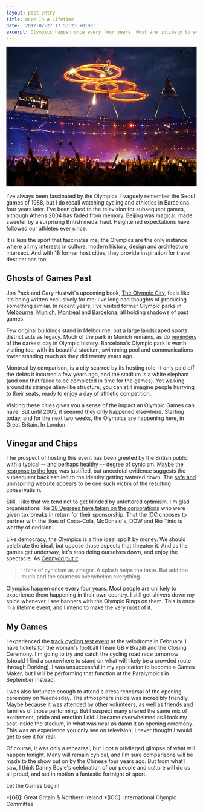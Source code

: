 ```yaml
---
layout: post-entry
title: Once In A Lifetime
date: '2012-07-27 17:53:23 +0100'
excerpt: Olympics happen once every four years. Most are unlikely to ever experience them in their own country. I get shivers whenever I see banners with the Olympic Rings on them. This is once in a lifetime event, and I intend to make the very most of it.
---
```

![Olympic Opening Ceremony rehearsals](/assets/images/2012/07/olympics.jpg)

I've always been fascinated by the Olympics. I vaguely remember the Seoul games of 1988, but I do recall watching cycling and athletics in Barcelona four years later. I've been glued to the television for subsequent games, although Athens 2004 has faded from memory. Beijing was magical, made sweeter by a surprising British medal haul. Heightened expectations have followed our athletes ever since.

It is less the sport that fascinates me; the Olympics are the only instance where all my interests in culture, modern history, design and architecture intersect. And with 18 former host cities, they provide inspiration for travel destinations too.

## Ghosts of Games Past
Jon Pack and Gary Hustwit's upcoming book, [The Olympic City][1], feels like it's being written exclusively for me; I've long had thoughts of producing something similar. In recent years, I've visited former Olympic parks in [Melbourne][2], [Munich][3], [Montreal][4] and [Barcelona][5], all holding shadows of past games.

Few original buildings stand in Melbourne, but a large landscaped sports district acts as legacy. Much of the park in Munich remains, as do [reminders][6] of the darkest day in Olympic history. Barcelona's Olympic park is worth visiting too, with its beautiful stadium, swimming pool and communications tower standing much as they did twenty years ago.

Montreal by comparison, is a city scarred by its hosting role. It only paid off the debts it incurred a few years ago, and the stadium is a white elephant (and one that failed to be completed in time for the games). Yet walking around its strange alien-like structure, you can still imagine people hurrying to their seats, ready to enjoy a day of athletic competition.

Visiting these cities gives you a sense of the impact an Olympic Games can have. But until 2005, it seemed they only happened elsewhere. Starting today, and for the next two weeks, the Olympics are happening here, in Great Britain. In London.

## Vinegar and Chips
The prospect of hosting this event has been greeted by the British public with a typical -- and perhaps healthy -- degree of cynicism. Maybe [the response to the logo][7] was justified, but anecdotal evidence suggests the subsequent backlash led to the identity getting watered down. The [safe and uninspiring website][8] appears to be one such victim of the resulting conservatism.

Still, I like that we tend not to get blinded by unfettered optimism. I'm glad organisations like [38 Degrees have taken on the corporations][9] who were given tax breaks in return for their sponsorship. That the IOC chooses to partner with the likes of Coca-Cola, McDonald's, DOW and Rio Tinto is worthy of derision.

Like democracy, the Olympics is a fine ideal spoilt by money. We should celebrate the ideal, but oppose those aspects that threaten it. And as the games get underway, let's stop doing ourselves down, and enjoy the spectacle. As [Cennydd put it][10]:

> I think of cynicism as vinegar. A splash helps the taste. But add too much and the sourness overwhelms everything.

Olympics happen once every four years. Most people are unlikely to experience them happening in their own country. I still get shivers down my spine whenever I see banners with the Olympic Rings on them. This is once in a lifetime event, and I intend to make the very most of it.

## My Games
I experienced the [track cycling test event][11] at the velodrome in February. I have tickets for the woman's football (Team GB v Brazil) and the Closing Ceremony. I'm going to try and catch the cycling road race tomorrow (should I find a somewhere to stand on what will likely be a crowded route through Dorking). I was unsuccessful in my application to become a Games Maker, but I will be performing that function at the Paralympics in September instead.

I was also fortunate enough to attend a dress rehearsal of the opening ceremony on Wednesday. The atmosphere inside was incredibly friendly. Maybe because it was attended by other volunteers, as well as friends and families of those performing. But I suspect many shared the same mix of excitement, pride and emotion I did. I became overwhelmed as I took my seat inside the stadium, in what was near as damn it an opening ceremony. This was an experience you only see on television; I never thought I would get to see it for real.

Of course, it was only a rehearsal, but I got a privileged glimpse of what will happen tonight. Many will remain cynical, and I'm sure comparisons will be made to the show put on by the Chinese four years ago. But from what I saw, I think Danny Boyle's celebration of our people and culture will do us all proud, and set in motion a fantastic fortnight of sport.

Let the Games begin!

[1]: http://www.kickstarter.com/projects/586262941/the-olympic-city
[2]: http://www.flickr.com/photos/paulrobertlloyd/4396745110/in/set-72157623529309034/
[3]: http://www.flickr.com/photos/paulrobertlloyd/4164172082/in/set-72157622824259243/
[4]: http://www.flickr.com/photos/paulrobertlloyd/sets/72157622791651012/
[5]: http://www.flickr.com/photos/paulrobertlloyd/4167991288/in/set-72157622957277984/
[6]: http://www.flickr.com/photos/paulrobertlloyd/4164185532/in/set-72157622824259243/
[7]: /2007/06/2012_and_all_that/
[8]: /2012/05/inspiring_nobody/
[9]: http://blog.38degrees.org.uk/2012/07/26/hurray-now-what-next/
[10]: https://twitter.com/cennydd/status/227862829343059969
[11]: http://www.flickr.com/photos/paulrobertlloyd/sets/72157629410345785/

*[GB]: Great Britain & Northern Ireland
*[IOC]: International Olympic Committee